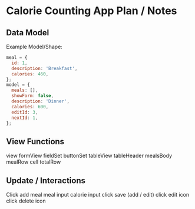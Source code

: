 # Calorie Counting App Plan / Notes

## Data Model

Example Model/Shape:

```javascript
meal = {
  id: 1,
  description: 'Breakfast',
  calories: 460,
};
model = {
  meals: [],
  showForm: false,
  description: 'Dinner',
  calories: 600,
  editId: 3,
  nextId: 1,
};
```

## View Functions

view
formView
fieldSet
buttonSet
tableView
tableHeader
mealsBody
mealRow
cell
totalRow

## Update / Interactions

Click add meal
meal input
calorie input
click save (add / edit)
click edit icon
click delete icon

